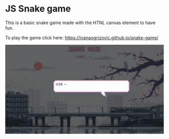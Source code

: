 # JS Snake game

This is a basic snake game made with the HTNL canvas element to have fun.

To play the game click here: https://ivanaogrizovic.github.io/snake-game/

<img src="preview.gif"/>
